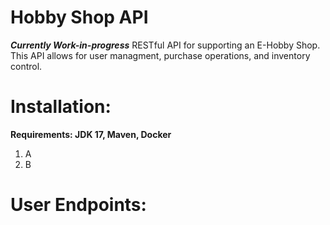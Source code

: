 # Hobby Shop API
***Currently Work-in-progress***
 RESTful API for supporting an E-Hobby Shop. This API allows for user managment, purchase operations, and inventory control. 

# Installation:
 **Requirements: JDK 17, Maven, Docker**
 1. A
 2. B

# User Endpoints:


